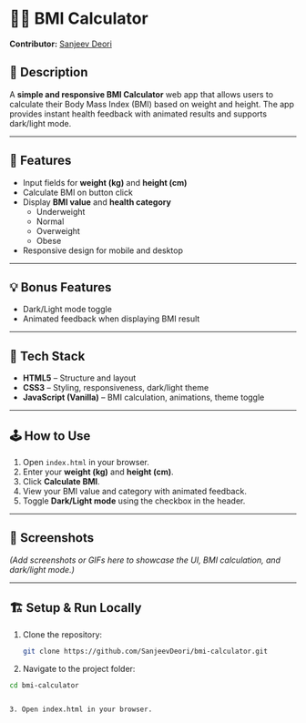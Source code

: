# 🏋️‍♂️ BMI Calculator

**Contributor:** [Sanjeev Deori](https://github.com/SanjeevDeori)

## 🧾 Description
A **simple and responsive BMI Calculator** web app that allows users to calculate their Body Mass Index (BMI) based on weight and height. The app provides instant health feedback with animated results and supports dark/light mode.

---

## 🚀 Features
- Input fields for **weight (kg)** and **height (cm)**
- Calculate BMI on button click
- Display **BMI value** and **health category**
  - Underweight
  - Normal
  - Overweight
  - Obese
- Responsive design for mobile and desktop

---

## 💡 Bonus Features
- Dark/Light mode toggle
- Animated feedback when displaying BMI result

---

## 🧩 Tech Stack
- **HTML5** – Structure and layout  
- **CSS3** – Styling, responsiveness, dark/light theme  
- **JavaScript (Vanilla)** – BMI calculation, animations, theme toggle  

---

## 🕹️ How to Use
1. Open `index.html` in your browser.  
2. Enter your **weight (kg)** and **height (cm)**.  
3. Click **Calculate BMI**.  
4. View your BMI value and category with animated feedback.  
5. Toggle **Dark/Light mode** using the checkbox in the header.

---

## 📸 Screenshots
*(Add screenshots or GIFs here to showcase the UI, BMI calculation, and dark/light mode.)*

---

## 🏗️ Setup & Run Locally
1. Clone the repository:
   ```bash
   git clone https://github.com/SanjeevDeori/bmi-calculator.git
2. Navigate to the project folder:
```bash
cd bmi-calculator


3. Open index.html in your browser.